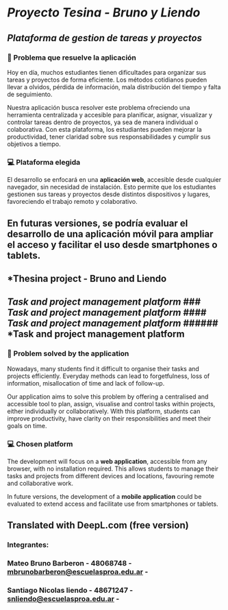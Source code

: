 # *Proyecto Tesina - Bruno y Liendo*
## *Plataforma de gestion de tareas y proyectos*

### 🧩 Problema que resuelve la aplicación

Hoy en día, muchos estudiantes tienen dificultades para organizar sus tareas y proyectos de forma eficiente. Los métodos cotidianos pueden llevar a olvidos, pérdida de información, mala distribución del tiempo y falta de seguimiento. 

 Nuestra aplicación busca resolver este problema ofreciendo una herramienta centralizada y accesible para planificar, asignar, visualizar y controlar tareas dentro de proyectos, ya sea de manera individual o colaborativa. Con esta plataforma, los estudiantes pueden mejorar la productividad, tener claridad sobre sus responsabilidades y cumplir sus objetivos a tiempo.

### 💻 Plataforma elegida

El desarrollo se enfocará en una **aplicación web**, accesible desde cualquier navegador, sin necesidad de instalación. Esto permite que los estudiantes gestionen sus tareas y proyectos desde distintos dispositivos y lugares, favoreciendo el trabajo remoto y colaborativo.

En futuras versiones, se podría evaluar el desarrollo de una **aplicación móvil** para ampliar el acceso y facilitar el uso desde smartphones o tablets.
---

## *Thesina project - Bruno and Liendo
## *Task and project management platform* ### *Task and project management platform* #### *Task and project management platform* ###### *Task and project management platform

### 🧩 Problem solved by the application

Nowadays, many students find it difficult to organise their tasks and projects efficiently. Everyday methods can lead to forgetfulness, loss of information, misallocation of time and lack of follow-up.

 Our application aims to solve this problem by offering a centralised and accessible tool to plan, assign, visualise and control tasks within projects, either individually or collaboratively. With this platform, students can improve productivity, have clarity on their responsibilities and meet their goals on time.

### 💻 Chosen platform

The development will focus on a **web application**, accessible from any browser, with no installation required. This allows students to manage their tasks and projects from different devices and locations, favouring remote and collaborative work.

In future versions, the development of a **mobile application** could be evaluated to extend access and facilitate use from smartphones or tablets.

Translated with DeepL.com (free version)
---
 
### Integrantes:
### Mateo Bruno Barberon - 48068748 - mbrunobarberon@escuelasproa.edu.ar -
### Santiago Nicolas liendo - 48671247 - snliendo@escuelasproa.edu.ar - 
